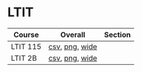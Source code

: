# LTIT

| Course | Overall | Section |
| ------ | ------- | ------- |
| LTIT 115 | [csv](https://github.com/UCSD-Historical-Enrollment-Data/2023Winter/blob/main/overall/LTIT%20115.csv), [png](https://raw.githubusercontent.com/UCSD-Historical-Enrollment-Data/2023Winter/main/plot_overall/LTIT%20115.png), [wide](https://raw.githubusercontent.com/UCSD-Historical-Enrollment-Data/2023Winter/main/plot_overall_wide/LTIT%20115.png) |  |
| LTIT 2B | [csv](https://github.com/UCSD-Historical-Enrollment-Data/2023Winter/blob/main/overall/LTIT%202B.csv), [png](https://raw.githubusercontent.com/UCSD-Historical-Enrollment-Data/2023Winter/main/plot_overall/LTIT%202B.png), [wide](https://raw.githubusercontent.com/UCSD-Historical-Enrollment-Data/2023Winter/main/plot_overall_wide/LTIT%202B.png) |  |
